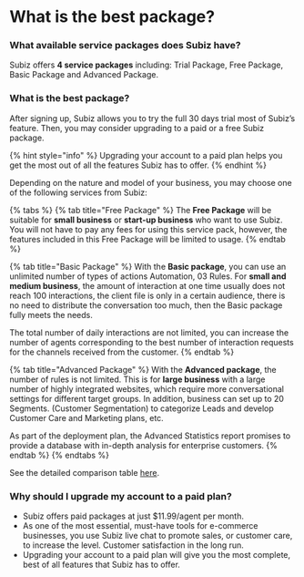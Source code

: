 # What is the best package?

### What available service packages does Subiz have?

Subiz offers **4 service packages** including: Trial Package, Free Package, Basic Package and Advanced Package.

### What is the best package?

After signing up, Subiz allows you to try the full 30 days trial most of Subiz’s feature. Then, you may consider upgrading to a paid or a free Subiz package.

{% hint style="info" %}
Upgrading your account to a paid plan helps you get the most out of all the features Subiz has to offer.
{% endhint %}

Depending on the nature and model of your business, you may choose one of the following services from Subiz:

{% tabs %}
{% tab title="Free Package" %}
The **Free Package** will be suitable for **small business** or **start-up business** who want to use Subiz. You will not have to pay any fees for using this service pack, however, the features included in this Free Package will be limited to usage.
{% endtab %}

{% tab title="Basic Package" %}
With the **Basic package**, you can use an unlimited number of types of actions Automation, 03 Rules. For **small and medium business**, the amount of interaction at one time usually does not reach 100 interactions, the client file is only in a certain audience, there is no need to distribute the conversation too much, then the Basic package fully meets the needs.

The total number of daily interactions are not limited, you can increase the number of agents corresponding to the best number of interaction requests for the channels received from the customer.
{% endtab %}

{% tab title="Advanced Package" %}
With the **Advanced package**, the number of rules is not limited. This is for **large business** with a large number of highly integrated websites, which require more conversational settings for different target groups. In addition, business can set up to 20 Segments. \(Customer Segmentation\) to categorize Leads and develop Customer Care and Marketing plans, etc.

As part of the deployment plan, the Advanced Statistics report promises to provide a database with in-depth analysis for enterprise customers.
{% endtab %}
{% endtabs %}

See the detailed comparison table [here](https://subiz.com/pricing.html).

### Why should I upgrade my account to a paid plan?

* Subiz offers paid packages at just $11.99/agent per month.
* As one of the most essential, must-have tools for e-commerce businesses, you use Subiz live chat to promote sales, or customer care, to increase the level. Customer satisfaction in the long run.
* Upgrading your account to a paid plan will give you the most complete, best of all features that Subiz has to offer.

